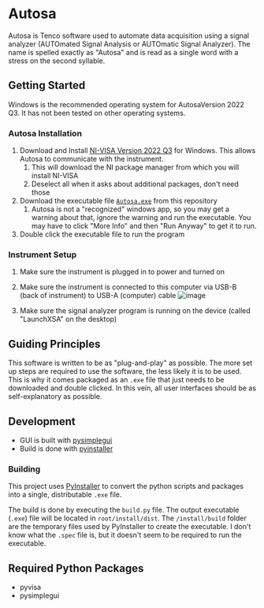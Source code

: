 # Autosa

Autosa is Tenco software used to automate data acquisition using a signal analyzer (AUTOmated Signal Analysis or AUTOmatic Signal Analyzer). The name is spelled exactly as "Autosa" and is read as a single word with a stress on the second syllable.

## Getting Started

Windows is the recommended operating system for AutosaVersion 2022 Q3. It has not been tested on other operating systems.

### Autosa Installation

1. Download and Install [NI-VISA Version 2022 Q3](https://www.ni.com/en/support/downloads/drivers/download.ni-visa.html) for Windows. This allows Autosa to communicate with the instrument.
   1. This will download the NI package manager from which you will install NI-VISA
   2. Deselect all when it asks about additional packages, don't need those
2. Download the executable file [`Autosa.exe`](https://github.com/ThisTemba/autosa/blob/master/install/dist/Autosa.exe) from this repository
   1. Autosa is not a "recognized" windows app, so you may get a warning about that, ignore the warning and run the executable. You may have to click "More Info" and then "Run Anyway" to get it to run.
3. Double click the executable file to run the program

### Instrument Setup

1. Make sure the instrument is plugged in to power and turned on
2. Make sure the instrument is connected to this computer via USB-B (back of instrument) to USB-A (computer) cable
![image](https://github.com/ThisTemba/autosa/assets/36087610/25b941d9-5472-43a1-9e7a-aeab0686a1eb)

3. Make sure the signal analyzer program is running on the device (called "LaunchXSA" on the desktop)

## Guiding Principles

This software is written to be as "plug-and-play" as possible. The more set up steps are required to use the software, the less likely it is to be used. This is why it comes packaged as an `.exe` file that just needs to be downloaded and double clicked. In this vein, all user interfaces should be as self-explanatory as possible.

## Development

- GUI is built with [pysimplegui](https://www.pysimplegui.org/en/latest/)
- Build is done with [pyinstaller](https://pyinstaller.org/en/stable/)

### Building

This project uses [PyInstaller](https://pyinstaller.org/en/stable/) to convert the python scripts and packages into a single, distributable `.exe` file.

The build is done by executing the `build.py` file. The output executable (`.exe`) file will be located in `root/install/dist`. The `/install/build` folder are the temporary files used by PyInstaller to create the executable. I don't know what the `.spec` file is, but it doesn't seem to be required to run the executable.

## Required Python Packages

- pyvisa
- pysimplegui
